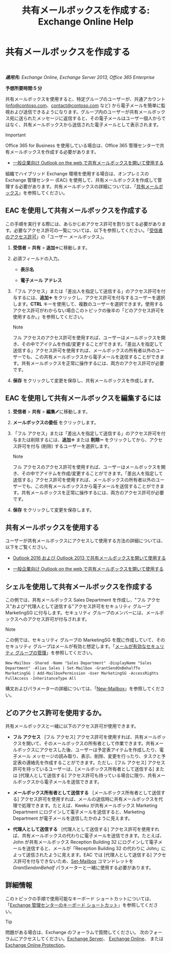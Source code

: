 ﻿---
title: '共有メールボックスを作成する: Exchange Online Help'
TOCTitle: 共有メールボックスを作成する
ms:assetid: d34bc827-1e83-4a7f-a219-8ba9c19fe24b
ms:mtpsurl: https://technet.microsoft.com/ja-jp/library/JJ150570(v=EXCHG.150)
ms:contentKeyID: 48270090
ms.date: 05/22/2018
mtps_version: v=EXCHG.150
ms.translationtype: HT
---

# 共有メールボックスを作成する

 

_**適用先:** Exchange Online, Exchange Server 2013, Office 365 Enterprise_

**予想所要時間:5 分**

共有メールボックスを使用すると、特定グループのユーザーが、共通アカウント (info@contoso.com、contact@contoso.com など) から電子メールを簡単に監視および送信できるようになります。グループ内のユーザーが共有メールボックス宛に送られたメッセージに返信すると、その電子メールはユーザー個人からではなく、共有メールボックスから送信された電子メールとして表示されます。


> [!IMPORTANT]
> Office 365 for Business を使用している場合は、Office 365 管理センターで共有メールボックスを作成する必要があります。 
> <UL>
> <LI>
> <P><A href="https://go.microsoft.com/fwlink/p/?linkid=834766">一般企業向け Outlook on the web で共有メールボックスを開いて使用する</A></P></LI></UL>



組織でハイブリッド Exchange 環境を使用する場合は、オンプレミスの Exchange 管理センター (EAC) を使用して、共有メールボックスを作成して管理する必要があります。共有メールボックスの詳細については、「[共有メールボックス](shared-mailboxes-exchange-2013-help.md)」を参照してください。

## EAC を使用して共有メールボックスを作成する

この手順を実行する際には、あらかじめアクセス許可を割り当てる必要があります。必要なアクセス許可の一覧については、以下を参照してください。「[受信者のアクセス許可](recipients-permissions-exchange-2013-help.md)」の「ユーザー メールボックス」。

1.  <strong>受信者</strong> \> <strong>共有</strong> \> <strong>追加</strong>![\[追加\] アイコン](images/JJ218640.c1e75329-d6d7-4073-a27d-498590bbb558(EXCHG.150).gif "[追加] アイコン")に移動します。

2.  必須フィールドの入力。
    
      - **表示名**
    
      - **電子メール アドレス**

3.  「フル アクセス」または「差出人を指定して送信する」のアクセス許可を付与するには、<strong>追加</strong>![\[追加\] アイコン](images/JJ218640.c1e75329-d6d7-4073-a27d-498590bbb558(EXCHG.150).gif "[追加] アイコン") をクリックし、アクセス許可を付与するユーザーを選択します。**CTRL** キーを使用して、複数のユーザーを選択できます。使用するアクセス許可がわからない場合このトピックの後半の「どのアクセス許可を使用するか。」を参照してください。
    

    > [!NOTE]
    > フル アクセスのアクセス許可を使用すれば、ユーザーはメールボックスを開き、その中でアイテムを作成/変更することができます。「差出人を指定して送信する」アクセス許可を使用すれば、メールボックスの所有者以外のユーザーでも、この共有メールボックスから電子メールを送信することができます。共有メールボックスを正常に操作するには、両方のアクセス許可が必要です。



4.  <strong>保存</strong> をクリックして変更を保存し、共有メールボックスを作成します。

## EAC を使用して共有メールボックスを編集するには

1.  <strong>受信者</strong> \> <strong>共有</strong> \> <strong>編集</strong>![編集アイコン](images/Bb124582.6f53ccb2-1f13-4c02-bea0-30690e6ea71d(EXCHG.150).gif "編集アイコン")に移動します。

2.  <strong>メールボックスの委任</strong> をクリックします。

3.  「フル アクセス」または「差出人を指定して送信する」のアクセス許可を付与または削除するには、<strong>追加</strong>![\[追加\] アイコン](images/JJ218640.c1e75329-d6d7-4073-a27d-498590bbb558(EXCHG.150).gif "[追加] アイコン") または <strong>削除</strong>![\[削除\] アイコン](images/Dd362328.479b6ced-8d64-4277-a725-f17fea202b28(EXCHG.150).gif "[削除] アイコン") をクリックしてから、アクセス許可を付与 (削除) するユーザーを選択します。
    

    > [!NOTE]
    > フル アクセスのアクセス許可を使用すれば、ユーザーはメールボックスを開き、その中でアイテムを作成/変更することができます。「差出人を指定して送信する」アクセス許可を使用すれば、メールボックスの所有者以外のユーザーでも、この共有メールボックスから電子メールを送信することができます。共有メールボックスを正常に操作するには、両方のアクセス許可が必要です。



4.  <strong>保存</strong> をクリックして変更を保存します。

## 共有メールボックスを使用する

ユーザーが共有メールボックスにアクセスして使用する方法の詳細については、以下をご覧ください。

  - [Outlook 2016 および Outlook 2013 で共有メールボックスを開いて使用する](https://go.microsoft.com/fwlink/p/?linkid=834764)

  - [一般企業向け Outlook on the web で共有メールボックスを開いて使用する](https://go.microsoft.com/fwlink/p/?linkid=834766)

## シェルを使用して共有メールボックスを作成する

この例では、共有メールボックス Sales Department を作成し、"フル アクセス"および"代理人として送信する"アクセス許可をセキュリティ グループ MarketingSG に付与します。セキュリティ グループのメンバーには、メールボックスへのアクセス許可が付与されます。


> [!NOTE]
> この例では、セキュリティ グループの MarketingSG を既に作成していて、そのセキュリティ グループはメールが有効と想定します。「<A href="https://docs.microsoft.com/ja-jp/exchange/recipients-in-exchange-online/manage-mail-enabled-security-groups">メールが有効なセキュリティ グループの管理</A>」を参照してください。



    New-Mailbox -Shared -Name "Sales Department" -DisplayName "Sales Department" -Alias Sales | Set-Mailbox -GrantSendOnBehalfTo MarketingSG | Add-MailboxPermission -User MarketingSG -AccessRights FullAccess -InheritanceType All

構文およびパラメーターの詳細については、「[New-Mailbox](https://technet.microsoft.com/ja-jp/library/aa997663\(v=exchg.150\))」を参照してください。

## どのアクセス許可を使用するか。

共有メールボックスと一緒に以下のアクセス許可が使用できます。

  - <strong>フル アクセス</strong>   \[フル アクセス\] アクセス許可を使用すれば、共有メールボックスを開いて、そのメールボックスの所有者として作業できます。共有メールボックスにアクセスした後、ユーザーは予定表アイテムを作成したり、電子メール メッセージの読み取り、表示、削除、変更を行ったり、タスクと予定表の連絡先を作成することができます。ただし、\[フル アクセス\] アクセス許可を持っているユーザーは、\[メールボックス所有者として送信する\] または \[代理人として送信する\] アクセス許可も持っている場合に限り、共有メールボックスから電子メールを送信できます。

  - <strong>メールボックス所有者として送信する</strong>   \[メールボックス所有者として送信する\] アクセス許可を使用すれば、メールの送信時に共有メールボックスを代理で処理できます。たとえば、Kweku が共有メールボックス Marketing Department にログインして電子メールを送信すると、Marketing Department が電子メールを送信したかのように見えます。

  - <strong>代理人として送信する</strong>   \[代理人として送信する\] アクセス許可を使用すれば、共有メールボックスの代わりに電子メールを送信できます。たとえば、John が共有メールボックス Reception Building 32 にログインして電子メールを送信すると、メールが「Reception Building 32 の代わりに John」によって送信されたように見えます。EAC では \[代理人として送信する\] アクセス許可を付与できないため、[Set-Mailbox](https://technet.microsoft.com/ja-jp/library/bb123981\(v=exchg.150\)) コマンドレットを *GrantSendonBehalf* パラメーターと一緒に使用する必要があります。

## 詳細情報

このトピックの手順で使用可能なキーボード ショートカットについては、「[Exchange 管理センターのキーボード ショートカット](keyboard-shortcuts-in-the-exchange-admin-center-exchange-online-protection-help.md)」を参照してください。


> [!TIP]
> 問題がある場合は、Exchange のフォーラムで質問してください。 次のフォーラムにアクセスしてください。<A href="https://go.microsoft.com/fwlink/p/?linkid=60612">Exchange Server</A>、 <A href="https://go.microsoft.com/fwlink/p/?linkid=267542">Exchange Online</A>、 または <A href="https://go.microsoft.com/fwlink/p/?linkid=285351">Exchange Online Protection</A>。


